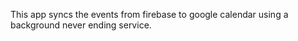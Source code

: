 This app syncs the events from firebase to google calendar using a background never ending service.
